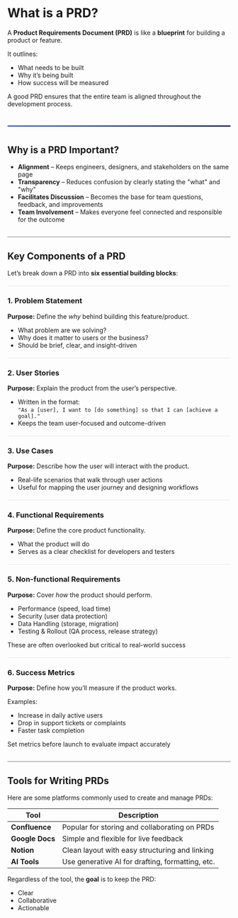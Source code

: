 <style>
  hr.section-break {
    border: none;
    height: 3px;
    background: linear-gradient(to right, #4b6cb7, #182848);
    margin: 40px 0;
    border-radius: 2px;
  }

  hr.topic-divider {
    border: none;
    height: 1.5px;
    background-color: #888;
    margin: 30px 0;
    opacity: 0.6;
  }

  hr.soft-line {
    border: none;
    height: 1px;
    background-color: #ccc;
    margin: 20px 0;
    opacity: 0.5;
  }
</style>

# What is a PRD?

A **Product Requirements Document (PRD)** is like a **blueprint** for building a product or feature.

It outlines:

- What needs to be built  
- Why it’s being built  
- How success will be measured  

A good PRD ensures that the entire team is aligned throughout the development process.

<hr class="section-break">

## Why is a PRD Important?

- **Alignment** – Keeps engineers, designers, and stakeholders on the same page  
- **Transparency** – Reduces confusion by clearly stating the "what" and "why"  
- **Facilitates Discussion** – Becomes the base for team questions, feedback, and improvements  
- **Team Involvement** – Makes everyone feel connected and responsible for the outcome

<hr class="topic-divider">

## Key Components of a PRD

Let’s break down a PRD into **six essential building blocks**:

<hr class="soft-line">

### 1. Problem Statement  
**Purpose:** Define the *why* behind building this feature/product.

- What problem are we solving?  
- Why does it matter to users or the business?  
- Should be brief, clear, and insight-driven

<hr class="soft-line">

### 2. User Stories  
**Purpose:** Explain the product from the user’s perspective.

- Written in the format:  
  `"As a [user], I want to [do something] so that I can [achieve a goal]."`  
- Keeps the team user-focused and outcome-driven

<hr class="soft-line">

### 3. Use Cases  
**Purpose:** Describe how the user will interact with the product.

- Real-life scenarios that walk through user actions  
- Useful for mapping the user journey and designing workflows

<hr class="soft-line">

### 4. Functional Requirements  
**Purpose:** Define the core product functionality.

- What the product will do  
- Serves as a clear checklist for developers and testers

<hr class="soft-line">

### 5. Non-functional Requirements  
**Purpose:** Cover *how* the product should perform.

- Performance (speed, load time)  
- Security (user data protection)  
- Data Handling (storage, migration)  
- Testing & Rollout (QA process, release strategy)  

These are often overlooked but critical to real-world success

<hr class="soft-line">

### 6. Success Metrics  
**Purpose:** Define how you’ll measure if the product works.

Examples:

- Increase in daily active users  
- Drop in support tickets or complaints  
- Faster task completion  

Set metrics before launch to evaluate impact accurately

<hr class="topic-divider">

## Tools for Writing PRDs

Here are some platforms commonly used to create and manage PRDs:

| Tool             | Description                                      |
|------------------|--------------------------------------------------|
| **Confluence**   | Popular for storing and collaborating on PRDs    |
| **Google Docs**  | Simple and flexible for live feedback            |
| **Notion**       | Clean layout with easy structuring and linking   |
| **AI Tools**     | Use generative AI for drafting, formatting, etc. |

Regardless of the tool, the **goal** is to keep the PRD:

- Clear  
- Collaborative  
- Actionable

